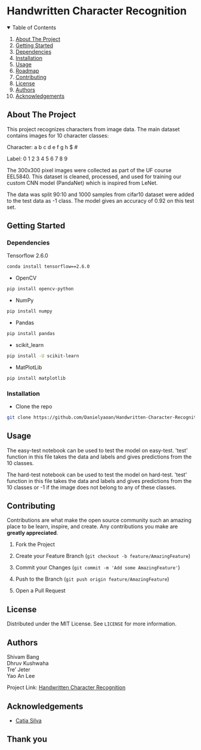 # Handwritten Character Recognition
  
<!-- TABLE OF CONTENTS -->

  

<details  open="open">

  

<summary>Table of Contents</summary>

  

<ol>

  

<li><a  href="#about-the-project">About The Project</a></li>

  

<li><a  href="#getting-started">Getting Started</a></li>

  

<li><a  href="#dependencies">Dependencies</a></li>

  

<li><a  href="#installation">Installation</a></li>

  

</ul>

  

</li>

  

<li><a  href="#usage">Usage</a></li>

  

<li><a  href="#roadmap">Roadmap</a></li>

  

<li><a  href="#contributing">Contributing</a></li>

  

<li><a  href="#license">License</a></li>

  

<li><a  href="#authors">Authors</a></li>

  

<li><a  href="#acknowledgements">Acknowledgements</a></li>

  

</ol>

  

</details>

  

  

<!-- ABOUT THE PROJECT -->

  

## About The Project

  

  

This project recognizes characters from image data. The main dataset contains images for 10 character classes:

  

Character: a b c d e f g h $ #

  

Label: 0 1 2 3 4 5 6 7 8 9

  

The 300x300 pixel images were collected as part of the UF course EEL5840. This dataset is cleaned, processed, and used for training our custom CNN model (PandaNet) which is inspired from LeNet.

  

The data was split 90:10 and 1000 samples from cifar10 dataset were added to the test data as -1 class. The model gives an accuracy of 0.92 on this test set.

  

<!-- GETTING STARTED -->

  

## Getting Started

  

  

  

### Dependencies

  

  

Tensorflow 2.6.0

```sh
conda install tensorflow==2.6.0
```

  

* OpenCV
```sh
pip install opencv-python
```

* NumPy

```sh
pip install numpy
```

* Pandas

  

```sh
pip install pandas
```

  

* scikit_learn
```sh
pip install -U scikit-learn
```

  

* MatPlotLib
```sh
pip install matplotlib
```

  
  

### Installation

  

  

* Clone the repo

  

```sh
git clone https://github.com/Danielyaoan/Handwritten-Character-Recognition.git
```


<!-- USAGE EXAMPLES -->

  

## Usage

  

The easy-test notebook can be used to test the model on easy-test. 'test' function in this file takes the data and labels and gives predictions from the 10 classes.
  

The hard-test notebook can be used to test the model on hard-test. 'test' function in this file takes the data and labels and gives predictions from the 10 classes or -1 if the image does not belong to any of these classes.
  

## Contributing

  

  

Contributions are what make the open source community such an amazing place to be learn, inspire, and create. Any contributions you make are **greatly appreciated**.

  

  

1. Fork the Project

  

2. Create your Feature Branch (`git checkout -b feature/AmazingFeature`)

  

3. Commit your Changes (`git commit -m 'Add some AmazingFeature'`)

  

4. Push to the Branch (`git push origin feature/AmazingFeature`)

  

5. Open a Pull Request

  

  

<!-- LICENSE -->

  

## License

  

  

Distributed under the MIT License. See `LICENSE` for more information.

  

  

<!-- Authors -->

  

## Authors

Shivam Bang   
Dhruv Kushwaha  
Tre’ Jeter  
Yao An Lee   

Project Link: [Handwritten Character Recognition](https://github.com/Danielyaoan/Handwritten-Character-Recognition.git)

  

  

<!-- ACKNOWLEDGEMENTS -->

  

## Acknowledgements

  

  

* [Catia Silva](https://faculty.eng.ufl.edu/catia-silva/)

  

  

## Thank you
